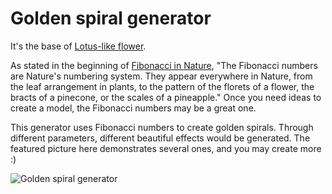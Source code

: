 # Golden spiral generator

It's the base of [Lotus-like flower](https://www.thingiverse.com/thing:1749149). 

As stated in the beginning of [Fibonacci in Nature](http://jwilson.coe.uga.edu/emat6680/parveen/fib_nature.htm), "The Fibonacci numbers are Nature's numbering system. They appear everywhere in Nature, from the leaf arrangement in plants, to the pattern of the florets of a flower, the bracts of a pinecone, or the scales of a pineapple." Once you need ideas to create a model,  the Fibonacci numbers may be a great one. 

This generator uses Fibonacci numbers to create golden spirals. Through different parameters, different beautiful effects would be generated. The featured picture here demonstrates several ones, and you may create more :)

![Golden spiral generator](http://thingiverse-production-new.s3.amazonaws.com/renders/61/38/51/41/63/c2f059385a570711c26d03625a405ff5_preview_featured.jpg)